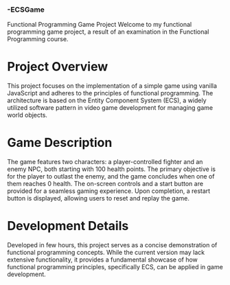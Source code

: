 ### -ECSGame

Functional Programming Game Project
Welcome to my functional programming game project, a result of an examination in the Functional Programming course.

# Project Overview

This project focuses on the implementation of a simple game using vanilla JavaScript and adheres to the principles of functional programming. The architecture is based on the Entity Component System (ECS), a widely utilized software pattern in video game development for managing game world objects.

# Game Description

The game features two characters: a player-controlled fighter and an enemy NPC, both starting with 100 health points. The primary objective is for the player to outlast the enemy, and the game concludes when one of them reaches 0 health. The on-screen controls and a start button are provided for a seamless gaming experience. Upon completion, a restart button is displayed, allowing users to reset and replay the game.

# Development Details

Developed in few hours, this project serves as a concise demonstration of functional programming concepts. While the current version may lack extensive functionality, it provides a fundamental showcase of how functional programming principles, specifically ECS, can be applied in game development.
